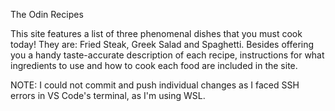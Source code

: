 The Odin Recipes

This site features a list of three phenomenal dishes that you must cook today!
They are: Fried Steak, Greek Salad and Spaghetti.
Besides offering you a handy taste-accurate description of each recipe, instructions for what ingredients to use and how to cook each food are included in the site.

NOTE: I could not commit and push individual changes as I faced SSH errors in VS Code's terminal, as I'm using WSL.
